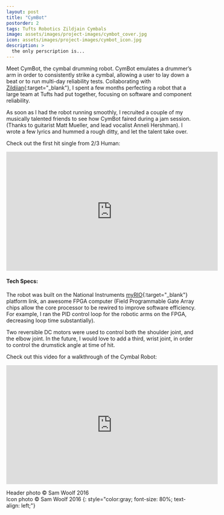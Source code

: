```yaml
---
layout: post
title: "CymBot"
postorder: 2
tags: Tufts Robotics Zildjain Cymbals
image: assets/images/project-images/cymbot_cover.jpg
icon: assets/images/project-images/cymbot_icon.jpg
description: >
  the only perscription is...
---
```

Meet CymBot, the cymbal drumming robot. CymBot emulates a drummer’s arm in order to consistently strike a cymbal, allowing a user to lay down a beat or to run multi-day reliability tests. Collaborating with [Zildjian](https://zildjian.com/){:target="_blank"}, I spent a few months perfecting a robot that a large team at Tufts had put together, focusing on software and component reliability.

As soon as I had the robot running smoothly, I recruited a couple of my musically talented friends to see how CymBot faired during a jam session. (Thanks to guitarist Matt Mueller, and lead vocalist Anneli Hershman). I wrote a few lyrics and hummed a rough ditty, and let the talent take over. 

Check out the first hit single from 2/3 Human:
<iframe width="560" height="315" src="https://www.youtube.com/embed/zUCTlS0ih5U?rel=0" frameborder="0" allowfullscreen></iframe><br>

#### Tech Specs:
The robot was built on the National Instruments [myRIO](http://www.ni.com/myrio/){:target="_blank"} platform link, an awesome FPGA computer (Field Programmable Gate Array chips allow the core processor to be rewired to improve software efficiency. For example, I ran the PID control loop for the robotic arms on the FPGA, decreasing loop time substantially).

Two reversible DC motors were used to control both the shoulder joint, and the elbow joint. In the future, I would love to add a third, wrist joint, in order to control the drumstick angle at time of hit.

Check out this video for a walkthrough of the Cymbal Robot:
<iframe width="560" height="315" src="https://www.youtube.com/embed/PIxPtPOEH9c?rel=0" frameborder="0" allowfullscreen></iframe>

Header photo &copy; Sam Woolf 2016<br>
Icon photo &copy; Sam Woolf 2016
{: style="color:gray; font-size: 80%; text-align: left;"}